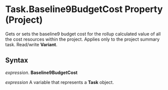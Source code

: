
# Task.Baseline9BudgetCost Property (Project)

Gets or sets the baseline9 budget cost for the rollup calculated value of all the cost resources within the project. Applies only to the project summary task. Read/write  **Variant**.


## Syntax

 _expression_. **Baseline9BudgetCost**

 _expression_ A variable that represents a **Task** object.

